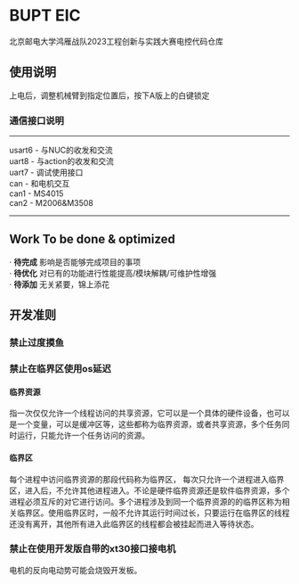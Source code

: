
# BUPT EIC  

北京邮电大学鸿雁战队2023工程创新与实践大赛电控代码仓库

## 使用说明

上电后，调整机械臂到指定位置后，按下A版上的白键锁定

### 通信接口说明

---

usart6 - 与NUC的收发和交流\
uart8 - 与action的收发和交流\
uart7 - 调试使用接口\
can - 和电机交互\
can1 - MS4015\
can2 - M2006&M3508

---

## Work To be done & optimized

· **待完成** 影响是否能够完成项目的事项\
· **待优化** 对已有的功能进行性能提高/模块解耦/可维护性增强\
· **待添加** 无关紧要，锦上添花

## 开发准则

### 禁止过度摸鱼

### 禁止在临界区使用os延迟

#### 临界资源

指一次仅仅允许一个线程访问的共享资源，它可以是一个具体的硬件设备，也可以是一个变量，可以是缓冲区等，这些都称为临界资源，或者共享资源，多个任务同时运行，只能允许一个任务访问的资源。

#### 临界区

每个进程中访问临界资源的那段代码称为临界区，
每次只允许一个进程进入临界区，进入后，不允许其他进程进入。不论是硬件临界资源还是软件临界资源，多个进程必须互斥的对它进行访问。多个进程涉及到同一个临界资源的的临界区称为相关临界区。使用临界区时，一般不允许其运行时间过长，只要运行在临界区的线程还没有离开，其他所有进入此临界区的线程都会被挂起而进入等待状态。

### 禁止在使用开发版自带的xt30接口接电机

电机的反向电动势可能会烧毁开发板。
